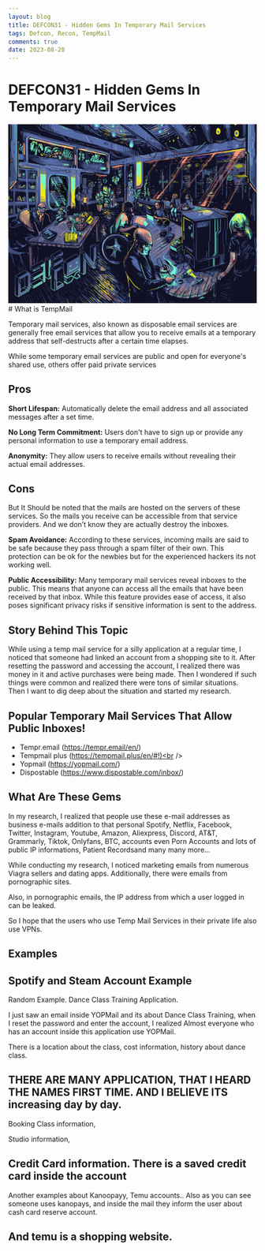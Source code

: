 ```yaml
---
layout: blog
title: DEFCON31 - Hidden Gems In Temporary Mail Services
tags: Defcon, Recon, TempMail
comments: true
date: 2023-08-20
---
```


# DEFCON31 - Hidden Gems In Temporary Mail Services

<img src="https://raw.githubusercontent.com/br33z3/br33z3.github.io/main/assets/images/FiruSWgaUAA6rUQ.jpg?token=GHSAT0AAAAAACHIDACLEFYM6KJBABNLGXBKZH6IOQA">
<br />
# What is TempMail

Temporary mail services, also known as disposable email services are generally free email services that allow you to receive emails at a temporary address that self-destructs after a certain time elapses. 

While some temporary email services are public and open for everyone's shared use, others offer paid private services

## Pros

**Short Lifespan:**
Automatically delete the email address and all associated messages after a set time.

**No Long Term Commitment:**
Users don't have to sign up or provide any personal information to use a temporary email address. 

**Anonymity:**
They allow users to receive emails without revealing their actual email addresses.

## Cons
But It Should be noted that the mails are hosted on the servers of these services.
So the mails you receive can be accessible from that service providers. And we don’t know they are actually destroy the inboxes.

**Spam Avoidance:**
According to these services, incoming mails are said to be safe because they pass through a spam filter of their own. This protection can be ok for the newbies but for the experienced hackers its not working well.

**Public Accessibility:**
Many temporary mail services reveal inboxes to the public. This means that anyone can access all the emails that have been received by that inbox. While this feature provides ease of access, it also poses significant privacy risks if sensitive information is sent to the address. 

## Story Behind This Topic

While using a temp mail service for a silly application at a regular time,
I noticed that someone had linked an account from a shopping site to it.
After resetting the password and accessing the account, 
I realized there was money in it and active purchases were being made. 
Then I wondered if such things were common and realized there were tons of similar situations.
Then I want to dig deep about the situation and started my research.

## Popular Temporary Mail Services That Allow Public Inboxes!

- Tempr.email (https://tempr.email/en/)<br />
- Tempmail plus (https://tempmail.plus/en/#!)<br />
- Yopmail (https://yopmail.com/)<br />
- Dispostable (https://www.dispostable.com/inbox/)<br />

## What Are These Gems

In my research, I realized that people use these e-mail addresses as business e-mails addition to that personal
Spotify, Netflix, Facebook, Twitter, Instagram, Youtube, Amazon, Aliexpress, Discord, AT&T, Grammarly, Tiktok, Onlyfans, BTC, accounts even Porn Accounts and lots of public IP informations, Patient Recordsand many many more…

While conducting my research, I noticed marketing emails from numerous Viagra sellers and dating apps. Additionally, there were emails from pornographic sites.

Also, in pornographic emails, the IP address from which a user logged in can be leaked.

So I hope that the users who use Temp Mail Services in their private life also use VPNs.

## Examples

Spotify and Steam Account Example
------

Random Example. Dance Class Training Application.

I just saw an email inside YOPMail and its about Dance Class Training, when I reset the password and enter the account, I realized
Almost everyone who has an account inside this application use YOPMail.

There is a location about the class, cost information, history about dance class.

THERE ARE MANY APPLICATION, THAT I HEARD THE NAMES FIRST TIME. AND I BELIEVE ITS increasing day by day.
------
Booking Class information,

Studio information,

Credit Card information. There is a saved credit card inside the account
----
Another examples about Kanoopayy, Temu accounts..
Also as you can see someone uses kanopays, and inside the mail they inform the user about cash card reserve account.

And temu is a shopping website.
----





